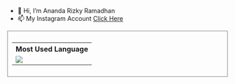 - 👋 Hi, I’m Ananda Rizky Ramadhan
- 📫 My Instagram Account <a href="https://www.instagram.com/anandarizkyrm">Click Here</a>




<div style="border:1px solid gray;padding:10px;display:flex;align-item:center;justify-content:center">
  <table style=" width: 100%">
    <tr>
     <th>
      Most Used Language
    </th>
    </tr>
    <tr>
      <td> <img src="https://github-readme-stats.vercel.app/api/top-langs/?username=anandarizky12&show_icons=true&theme=react"></td>
   </tr>
  
  </table>
</div>


<!---
anandarizky12/anandarizky12 is a ✨ special ✨ repository because its `README.md` (this file) appears on your GitHub profile.
You can click the Preview link to take a look at your changes.
--->
